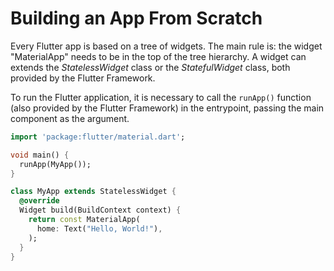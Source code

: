# Building an App From Scratch

Every Flutter app is based on a tree of widgets. The main rule is: the widget "MaterialApp" needs to be in the top of the tree hierarchy. A widget can extends the *StatelessWidget* class or the *StatefulWidget* class, both provided by the Flutter Framework.

To run the Flutter application, it is necessary to call the `runApp()` function (also provided by the Flutter Framework) in the entrypoint, passing the main component as the argument.

```dart
import 'package:flutter/material.dart';

void main() {
  runApp(MyApp());
}

class MyApp extends StatelessWidget {
  @override
  Widget build(BuildContext context) {
    return const MaterialApp(
      home: Text("Hello, World!"),
    );
  }
}
```
